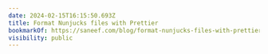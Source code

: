 ```yaml
---
date: 2024-02-15T16:15:50.693Z
title: Format Nunjucks files with Prettier
bookmarkOf: https://saneef.com/blog/format-nunjucks-files-with-prettier/
visibility: public
---
```

